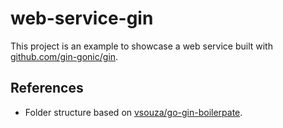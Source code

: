 # web-service-gin

This project is an example to showcase a web service built with [github.com/gin-gonic/gin](github.com/gin-gonic/gin).

## References

- Folder structure based on [vsouza/go-gin-boilerpate](https://github.com/vsouza/go-gin-boilerplate).
